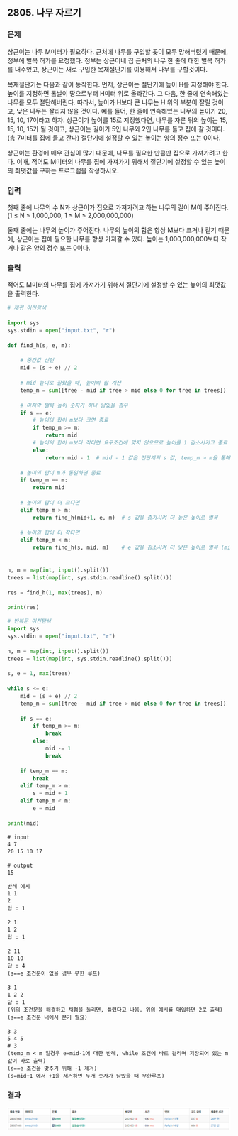 ## 2805. 나무 자르기

### 문제

상근이는 나무 M미터가 필요하다. 근처에 나무를 구입할 곳이 모두 망해버렸기 때문에, 정부에 벌목 허가를 요청했다. 정부는 상근이네 집 근처의 나무 한 줄에 대한 벌목 허가를 내주었고, 상근이는 새로 구입한 목재절단기를 이용해서 나무를 구할것이다.

목재절단기는 다음과 같이 동작한다. 먼저, 상근이는 절단기에 높이 H를 지정해야 한다. 높이를 지정하면 톱날이 땅으로부터 H미터 위로 올라간다. 그 다음, 한 줄에 연속해있는 나무를 모두 절단해버린다. 따라서, 높이가 H보다 큰 나무는 H 위의 부분이 잘릴 것이고, 낮은 나무는 잘리지 않을 것이다. 예를 들어, 한 줄에 연속해있는 나무의 높이가 20, 15, 10, 17이라고 하자. 상근이가 높이를 15로 지정했다면, 나무를 자른 뒤의 높이는 15, 15, 10, 15가 될 것이고, 상근이는 길이가 5인 나무와 2인 나무를 들고 집에 갈 것이다. (총 7미터를 집에 들고 간다) 절단기에 설정할 수 있는 높이는 양의 정수 또는 0이다.

상근이는 환경에 매우 관심이 많기 때문에, 나무를 필요한 만큼만 집으로 가져가려고 한다. 이때, 적어도 M미터의 나무를 집에 가져가기 위해서 절단기에 설정할 수 있는 높이의 최댓값을 구하는 프로그램을 작성하시오.

### 입력

첫째 줄에 나무의 수 N과 상근이가 집으로 가져가려고 하는 나무의 길이 M이 주어진다. (1 ≤ N ≤ 1,000,000, 1 ≤ M ≤ 2,000,000,000)

둘째 줄에는 나무의 높이가 주어진다. 나무의 높이의 합은 항상 M보다 크거나 같기 때문에, 상근이는 집에 필요한 나무를 항상 가져갈 수 있다. 높이는 1,000,000,000보다 작거나 같은 양의 정수 또는 0이다.

### 출력

적어도 M미터의 나무를 집에 가져가기 위해서 절단기에 설정할 수 있는 높이의 최댓값을 출력한다.

```python
# 재귀 이진탐색

import sys
sys.stdin = open("input.txt", "r")

def find_h(s, e, m):

    # 중간값 선언
    mid = (s + e) // 2

    # mid 높이로 잘랐을 때, 높이의 합 계산
    temp_m = sum([tree - mid if tree > mid else 0 for tree in trees])

    # 마지막 벌목 높이 숫자가 하나 남았을 경우
    if s == e: 
        # 높이의 합이 m보다 크면 종료
        if temp_m >= m:
            return mid
        # 높이의 합이 m보다 작다면 요구조건에 맞지 않으므로 높이를 1 감소시키고 종료
        else:
            return mid - 1  # mid - 1 값은 전단계의 s 값, temp_m > m을 통해 넘어온 값이므로...
    
    # 높이의 합이 m과 동일하면 종료
    if temp_m == m:
        return mid
    
    # 높이의 합이 더 크다면
    elif temp_m > m:
        return find_h(mid+1, e, m)  # s 값을 증가시켜 더 높은 높이로 벌목
    
    # 높이의 합이 더 작다면
    elif temp_m < m:
        return find_h(s, mid, m)    # e 값을 감소시켜 더 낮은 높이로 벌목 (mid-1이 아닌 mid)
    

n, m = map(int, input().split())
trees = list(map(int, sys.stdin.readline().split()))

res = find_h(1, max(trees), m)

print(res)
```

```python
# 반복문 이진탐색
import sys
sys.stdin = open("input.txt", "r")

n, m = map(int, input().split())
trees = list(map(int, sys.stdin.readline().split()))

s, e = 1, max(trees)

while s <= e:
    mid = (s + e) // 2
    temp_m = sum([tree - mid if tree > mid else 0 for tree in trees])

    if s == e:
        if temp_m >= m:
            break
        else:
            mid -= 1
            break

    if temp_m == m:
        break
    elif temp_m > m:
        s = mid + 1
    elif temp_m < m:
        e = mid

print(mid)
```

```
# input
4 7
20 15 10 17

# output
15
```

```
반례 예시
1 1
2
답 : 1

2 1
1 2
답 : 1

2 11
10 10
답 : 4
(s==e 조건문이 없을 경우 무한 루프)

3 1
1 2 2
답 : 1
(위의 조건문을 해결하고 채점을 돌리면, 틀렸다고 나옴. 위의 예시를 대입하면 2로 출력)
(s==e 조건문 내에서 분기 필요)

3 3
5 4 5
# 3
(temp_m < m 일경우 e=mid-1에 대한 반례, while 조건에 바로 걸리며 저장되어 있는 m 값이 바로 출력)
(s==e 조건을 맞추기 위해 -1 제거)
(s=mid+1 에서 +1을 제거하면 두개 숫자가 남았을 때 무한루프)
```



### 결과

![image-20210404020701173](S3.assets/나무자르기.jpg)